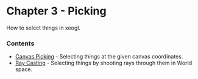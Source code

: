 # Chapter 3 - Picking

How to select things in xeogl.

### Contents

* [Canvas Picking]() - Selecting things at the given canvas coordinates.
* [Ray Casting]() - Selecting things by shooting rays through them in World space.


 